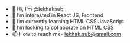 - 👋 Hi, I’m @lekhaksub
- 👀 I’m interested in React JS, Frontend
- 🌱 I’m currently learning HTML CSS JavaScript
- 💞️ I’m looking to collaborate on HTML CSS
- 📫 How to reach me- lekhak.sub@gmail.com

<!---
lekhaksub/lekhaksub is a ✨ special ✨ repository because its `README.md` (this file) appears on your GitHub profile.
You can click the Preview link to take a look at your changes.
--->
